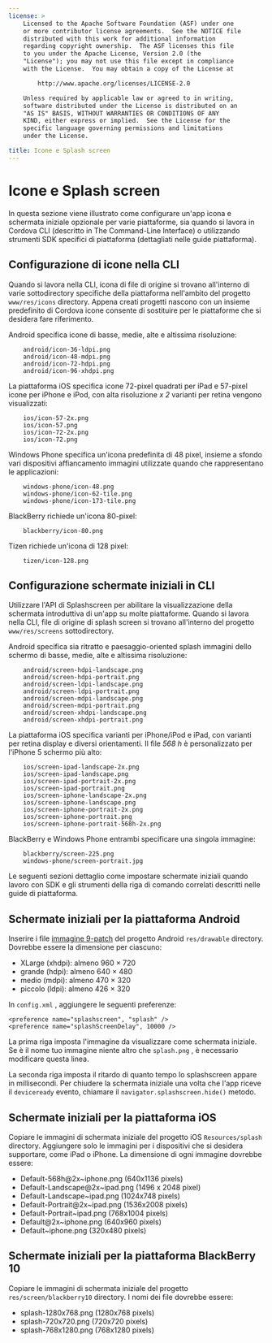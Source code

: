 ```yaml
---
license: >
    Licensed to the Apache Software Foundation (ASF) under one
    or more contributor license agreements.  See the NOTICE file
    distributed with this work for additional information
    regarding copyright ownership.  The ASF licenses this file
    to you under the Apache License, Version 2.0 (the
    "License"); you may not use this file except in compliance
    with the License.  You may obtain a copy of the License at

        http://www.apache.org/licenses/LICENSE-2.0

    Unless required by applicable law or agreed to in writing,
    software distributed under the License is distributed on an
    "AS IS" BASIS, WITHOUT WARRANTIES OR CONDITIONS OF ANY
    KIND, either express or implied.  See the License for the
    specific language governing permissions and limitations
    under the License.

title: Icone e Splash screen
---
```


# Icone e Splash screen

In questa sezione viene illustrato come configurare un'app icona e schermata iniziale opzionale per varie piattaforme, sia quando si lavora in Cordova CLI (descritto in The Command-Line Interface) o utilizzando strumenti SDK specifici di piattaforma (dettagliati nelle guide piattaforma).

## Configurazione di icone nella CLI

Quando si lavora nella CLI, icona di file di origine si trovano all'interno di varie sottodirectory specifiche della piattaforma nell'ambito del progetto `www/res/icons` directory. Appena creati progetti nascono con un insieme predefinito di Cordova icone consente di sostituire per le piattaforme che si desidera fare riferimento.

Android specifica icone di basse, medie, alte e altissima risoluzione:

        android/icon-36-ldpi.png
        android/icon-48-mdpi.png
        android/icon-72-hdpi.png
        android/icon-96-xhdpi.png
    

La piattaforma iOS specifica icone 72-pixel quadrati per iPad e 57-pixel icone per iPhone e iPod, con alta risoluzione *x 2* varianti per retina vengono visualizzati:

        ios/icon-57-2x.png
        ios/icon-57.png
        ios/icon-72-2x.png
        ios/icon-72.png
    

Windows Phone specifica un'icona predefinita di 48 pixel, insieme a sfondo vari dispositivi affiancamento immagini utilizzate quando che rappresentano le applicazioni:

        windows-phone/icon-48.png
        windows-phone/icon-62-tile.png
        windows-phone/icon-173-tile.png
    

BlackBerry richiede un'icona 80-pixel:

        blackberry/icon-80.png
    

Tizen richiede un'icona di 128 pixel:

        tizen/icon-128.png
    

## Configurazione schermate iniziali in CLI

Utilizzare l'API di Splashscreen per abilitare la visualizzazione della schermata introduttiva di un'app su molte piattaforme. Quando si lavora nella CLI, file di origine di splash screen si trovano all'interno del progetto `www/res/screens` sottodirectory.

Android specifica sia ritratto e paesaggio-oriented splash immagini dello schermo di basse, medie, alte e altissima risoluzione:

        android/screen-hdpi-landscape.png
        android/screen-hdpi-portrait.png
        android/screen-ldpi-landscape.png
        android/screen-ldpi-portrait.png
        android/screen-mdpi-landscape.png
        android/screen-mdpi-portrait.png
        android/screen-xhdpi-landscape.png
        android/screen-xhdpi-portrait.png
    

La piattaforma iOS specifica varianti per iPhone/iPod e iPad, con varianti per retina display e diversi orientamenti. Il file *568 h* è personalizzato per l'iPhone 5 schermo più alto:

        ios/screen-ipad-landscape-2x.png
        ios/screen-ipad-landscape.png
        ios/screen-ipad-portrait-2x.png
        ios/screen-ipad-portrait.png
        ios/screen-iphone-landscape-2x.png
        ios/screen-iphone-landscape.png
        ios/screen-iphone-portrait-2x.png
        ios/screen-iphone-portrait.png
        ios/screen-iphone-portrait-568h-2x.png
    

BlackBerry e Windows Phone entrambi specificare una singola immagine:

        blackberry/screen-225.png
        windows-phone/screen-portrait.jpg
    

Le seguenti sezioni dettaglio come impostare schermate iniziali quando lavoro con SDK e gli strumenti della riga di comando correlati descritti nelle guide di piattaforma.

## Schermate iniziali per la piattaforma Android

Inserire i file [immagine 9-patch][1] del progetto Android `res/drawable` directory. Dovrebbe essere la dimensione per ciascuno:

 [1]: https://developer.android.com/tools/help/draw9patch.html

*   XLarge (xhdpi): almeno 960 × 720
*   grande (hdpi): almeno 640 × 480
*   medio (mdpi): almeno 470 × 320
*   piccolo (ldpi): almeno 426 × 320

In `config.xml` , aggiungere le seguenti preferenze:

    <preference name="splashscreen", "splash" />
    <preference name="splashScreenDelay", 10000 />
    

La prima riga imposta l'immagine da visualizzare come schermata iniziale. Se è il nome tuo immagine niente altro che `splash.png` , è necessario modificare questa linea.

La seconda riga imposta il ritardo di quanto tempo lo splashscreen appare in millisecondi. Per chiudere la schermata iniziale una volta che l'app riceve il `deviceready` evento, chiamare il `navigator.splashscreen.hide()` metodo.

## Schermate iniziali per la piattaforma iOS

Copiare le immagini di schermata iniziale del progetto iOS `Resources/splash` directory. Aggiungere solo le immagini per i dispositivi che si desidera supportare, come iPad o iPhone. La dimensione di ogni immagine dovrebbe essere:

*   Default-568h@2x~iphone.png (640x1136 pixels)
*   Default-Landscape@2x~ipad.png (1496 x 2048 pixel)
*   Default-Landscape~ipad.png (1024x748 pixels)
*   Default-Portrait@2x~ipad.png (1536x2008 pixels)
*   Default-Portrait~ipad.png (768x1004 pixels)
*   Default@2x~iphone.png (640x960 pixels)
*   Default~iphone.png (320x480 pixels)

## Schermate iniziali per la piattaforma BlackBerry 10

Copiare le immagini di schermata iniziale del progetto `res/screen/blackberry10` directory. I nomi dei file dovrebbe essere:

*   splash-1280x768.png (1280x768 pixels)
*   splash-720x720.png (720x720 pixels)
*   splash-768x1280.png (768x1280 pixels)